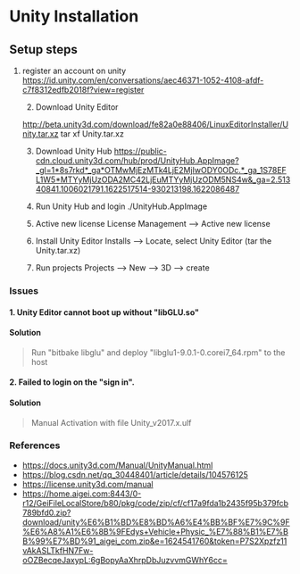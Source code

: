 # Unity Installation

## Setup steps
 1. register an account on unity
	https://id.unity.com/en/conversations/aec46371-1052-4108-afdf-c7f8312edfb2018f?view=register

	2. Download Unity Editor

	http://beta.unity3d.com/download/fe82a0e88406/LinuxEditorInstaller/Unity.tar.xz
	tar xf Unity.tar.xz

	3. Download Unity Hub
	https://public-cdn.cloud.unity3d.com/hub/prod/UnityHub.AppImage?_gl=1*8s7rkd*_ga*OTMwMjEzMTk4LjE2MjIwODY0ODc.*_ga_1S78EFL1W5*MTYyMjUzODA2MC42LjEuMTYyMjUzODM5NS4w&_ga=2.51340841.1006021791.1622517514-930213198.1622086487

	4. Run Unity Hub and login
	./UnityHub.AppImage

	5. Active new license
	License Management --> Active new license

	6. Install Unity Editor
	Installs --> Locate, select Unity Editor (tar the Unity.tar.xz)

	7. Run projects
	Projects --> New --> 3D --> create  

### Issues
#### 1. Unity Editor cannot boot up without "libGLU.so"
#### Solution
> Run "bitbake libglu" and deploy "libglu1-9.0.1-0.corei7_64.rpm" to the host
#### 2. Failed to login on the "sign in".
#### Solution
> Manual Activation with file Unity_v2017.x.ulf

### References

* https://docs.unity3d.com/Manual/UnityManual.html
* https://blog.csdn.net/qq_30448401/article/details/104576125
* https://license.unity3d.com/manual
* https://home.aigei.com:8443/0-r12/GeiFileLocalStore/b80/pkg/code/zip/cf/cf17a9fda1b2435f95b379fcb789bfd0.zip?download/unity%E6%B1%BD%E8%BD%A6%E4%BB%BF%E7%9C%9F%E6%A8%A1%E6%8B%9FEdys+Vehicle+Physic_%E7%88%B1%E7%BB%99%E7%BD%91_aigei_com.zip&e=1624541760&token=P7S2Xpzfz11vAkASLTkfHN7Fw-oOZBecqeJaxypL:6gBopyAaXhrpDbJuzvvmGWhY6cc=

